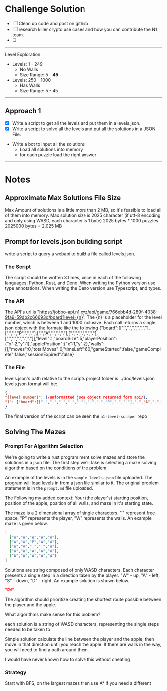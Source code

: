 # Challenge Solution

- [ ] Clean up code and post on github
- [ ] research killer crypto use cases and how you can contribute the N1 team.
- [ ]
---

Level Exploration:
- Levels: 1 - 249
	- No Walls
	- Size Range: 5 - **45**
- Levels: 250 - 1000
	- Has Walls
	- Size Range: 5 - 45

---
## Approach 1

- [x] Write a script to get all the levels and put them in a levels.json.
- [x] Write a script to solve all the levels and put all the solutions in a JSON File.
- Write a bot to input all the solutions
	- Load all solutions into memory
	- for each puzzle load the right answer
---
# Notes
## **Approximate Max Solutions File Size**
Max Amount of solutions is a little more than 2 MB, so it's feasible to load all of them into memory.
Max solution size is 2025 character (if utf-8 encoding and only using WASD, each character is 1 byte)
2025 bytes * 1000 puzzles
2025000 bytes = 2.025 MB

## **Prompt for levels.json building script**
write a script to query a webapi to build a file called levels.json.

### The Script
The script should be written 3 times, once in each of the following languages: Python, Rust, and Deno.
When writing the Python version use type annotations.
When writing the Deno version use Typescript, and types.

### The API
The API's url is "https://jobbo-api.n1.xyz/api/game/766ebb4d-289f-4038-9fa9-59db2c66693d/board?level={n}".
The {n} is a placeholder for the level number, which is between 1 and 1000 inclusive.
Each call returns a single json object with the formate like the following
{"board":[[".",".",".",".","."],[".",".","P",".","."],[".","A",".",".","."],[".",".",".",".","."],[".",".",".",".","."]],"level":1,"boardSize":5,"playerPosition":{"x":2,"y":1},"applePosition":{"x":1,"y":2},"walls":[],"moves":0,"totalMoves":0,"timeLeft":60,"gameStarted":false,"gameComplete":false,"sessionExpired":false}

### The File
levels.json's path relative to the scripts project folder is ../doc/levels.json
levels.json format will be:
```JSON
{
"{level number}": {/unformatted json object returned form api/},
"1": {"board":[[".",".",".",".","."],".",".","P",".","."],".","A",".",".","."],".",".",".",".","."],".",".",".",".","."]],"level":1,"boardSize":5,"playerPosition":{"x":2,"y":1},"applePosition":{"x":1,"y":2},"walls":,"moves":0,"totalMoves":0,"timeLeft":60,"gameStarted":false,"gameComplete":false,"sessionExpired":false}
}
```

The final version of the script can be seen the `n1-level-scraper` repo

## **Solving The Mazes**
### Prompt For Algorithm Selection
We're going to write a rust program ment solve mazes and store the solutions in a json file. The first step we'll take is selecting a maze solving algorithm based on the conditions of the problem.

An example of the levels is in the `sample_levels.json` file uploaded. The program will load levels in from a json file similar to it.
The original problem statement is in the `prompt.md` file uploaded.

The Following my added context:
Your (the player's) starting position, position of the apple, position of all walls, and maze in it's starting state.

The maze is a 2 dimensional array of single characters. "." represent free space, "P" represents the player, "W" represents the walls. An example maze is given below.

```JSON
[
  ["W","W","W","W","W"],
  ["W","W","P","W","W"],
  ["W","A",".",".","W"],
  ["W","W","W","W","W"],
  ["W","W","W","W","W"]
]
```

Solutions are string composed of only WASD characters. Each character presents a single step in a direction taken by the player. "W" - up, "A" - left, "S" - down, "D" - right. An example solution is shown below.

```JSON
"DW"
```


The algorithm should prioritize creating the shortest route possible between the player and the apple.

What algorithms make sense for this problem?


each solution is a string of WASD characters, representing the single steps needed to be taken to


Simple solution calculate the line between the player and the apple, then move in that direction until you reach the apple. If there are walls in the way, you will need to find a path around them.


I would have never known how to solve this without cheating

### Strategy
Start with BFS, on the largest mazes then use A* if you need a different
